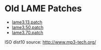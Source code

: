 # Old LAME Patches

* [lame3.13.patch](lame3.13.patch)
* [lame3.50.patch](lame3.50.patch)
* [lame3.70.patch](lame3.70.patch)

ISO dist10 source: http://www.mp3-tech.org/